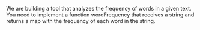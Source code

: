 We are building a tool that analyzes the frequency of words in a given text. 
You need to implement a function wordFrequency that receives a string and returns a map with the frequency of each word in the string.